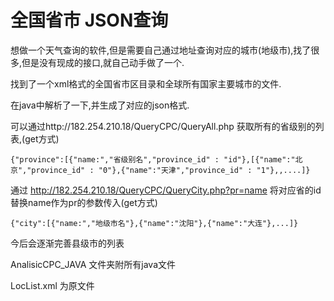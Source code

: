 # 全国省市 JSON查询

   想做一个天气查询的软件,但是需要自己通过地址查询对应的城市(地级市),找了很多,但是没有现成的接口,就自己动手做了一个.
   
   找到了一个xml格式的全国省市区目录和全球所有国家主要城市的文件.
   
   在java中解析了一下,并生成了对应的json格式.
   
   可以通过http://182.254.210.18/QueryCPC/QueryAll.php 获取所有的省级别的列表,(get方式)
            
    {"province":[{"name:","省级别名","province_id" : "id"},[{"name":"北京","province_id" : "0"},{"name":"天津","province_id" : "1"},,....]}
    
    
   通过 http://182.254.210.18/QueryCPC/QueryCity.php?pr=name 将对应省的id替换name作为pr的参数传入(get方式)
       
    {"city":[{"name:","地级市名"},{"name":"沈阳"},{"name":"大连"},...]}
    
   今后会逐渐完善县级市的列表
   
   AnalisicCPC_JAVA 文件夹附所有java文件
   
   LocList.xml 为原文件
   
  
    
  